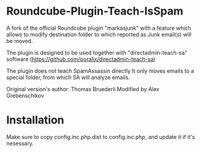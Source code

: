# Roundcube-Plugin-Teach-IsSpam

A fork of the official Roundcube plugin "markasjunk" with a feature which allows to modify destination 
folder to which reported as Junk email(s) will be moved.

The plugin is designed to be used together with "directadmin-teach-sa" software (https://github.com/poralix/directadmin-teach-sa)

The plugin does not teach SpamAssassin directly  It only moves emails to a special folder, from which
SA will analyze emails.

Original version's author: Thomas Bruederli
Modified by Alex Grebenschikov

# Installation

Make sure to copy config.inc.php.dist to config.inc.php, and update it if it's nesessary.
